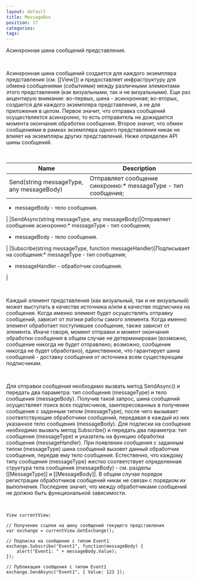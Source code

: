 ```yaml
---
layout: default
title: MessageBus
position: 17
categories: 
tags: 
---
```


Асинхронная шина сообщений представления.

 

Асинхронная шина сообщений создается для каждого экземпляра представления (см. [[View]]) и предоставляет инфраструктуру для обмена сообщениями (событиями) между различными элементами этого представления (как визуальными, так и не визуальными). Еще раз акцентирую внимание: во-первых, шина - асинхронная; во-вторых, создается для каждого экземпляра представления, а не для приложения в целом. Первое значит, что отправка сообщений осуществляется асинхронно, то есть отправитель не дожидается момента окончания обработки сообщения. Второе значит, что обмен сообщениями в рамках экземпляра одного представления никак не влияет на экземпляры других представлений. Ниже определен API шины сообщений.

   

|Name|Description|
|----|-----------|
|Send(string messageType, any messageBody)|Отправляет сообщение синхронно:* messageType - тип сообщения;
* messageBody - тело сообщения.

|
|SendAsync(string messageType, any messageBody)|Отправляет сообщение асинхронно:* messageType - тип сообщения;
* messageBody - тело сообщения.

|
|Subscribe(string messageType, function<any> messageHandler)|Подписывает на сообщения:* messageType - тип сообщения;
* messageHandler - обработчик сообщения.

|

 

Каждый элемент представления (как визуальный, так и не визуальный) может выступать в качестве источника и/или в качестве подписчика на сообщения. Когда именно элемент будет осуществлять отправку сообщений, зависит от логики работы самого элемента. Когда именно элемент обработает поступившее сообщение, также зависит от элемента. Иначе говоря, момент отправки и момент окончания обработки сообщения в общем случае не детерминирован (возможно, сообщение никогда не будет отправлено; возможно, сообщение никогда не будет обработано), единственное, что гарантирует шина сообщений - доставку сообщения от источника всем существующим подписчикам.

 

Для отправки сообщения необходимо вызвать метод SendAsync() и передать два параметра: тип сообщения (messageType) и тело сообщения (messageBody). Получив такой запрос, шина сообщений осуществляет поиск всех подписчиков, заинтересованных в получении сообщения с заданным типом (messageType), после чего вызывает соответствующие обработчики сообщений, передавая в каждый из них указанное тело сообщения (messageBody). Для подписки на сообщение необходимо вызвать метод Subscribe() и передать два параметра: тип сообщения (messageType) и указатель на функцию обработки сообщения (messageHandler). При появлении сообщения с заданным типом (messageType) шина сообщений вызовет данный обработчик сообщения, передав ему тело сообщения. Естественно, что каждому типу сообщения (messageType) жестко соответствует определенная структура тела сообщения (messageBody) - см. разделы [[MessageType]] и [[MessageBody]]. В общем случае порядок регистрации обработчиков сообщений никак не связан с порядком их выполнения. Последнее значит, что между обработчиками сообщений не должно быть функциональной зависимости.

 

```
View currentView;
 
// Получение ссылки на шину сообщений текущего представления
var exchange = currentView.GetExchange();
 
// Подписка на сообщение с типом Event1
exchange.Subscribe("Event1", function(messageBody) {
	alert("Event1: " + messageBody.Value);
});
 
// Публикация сообщения с типом Event1
exchange.SendAsync("Event1", { Value: 123 });
```

 

 

